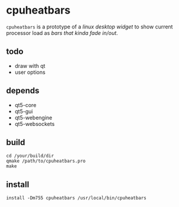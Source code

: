 # cpuheatbars

`cpuheatbars` is a prototype of a *linux desktop widget* to show current processor load as *bars that kinda fade in/out*.

## todo

- draw with qt
- user options

## depends

- qt5-core
- qt5-gui
- qt5-webengine
- qt5-websockets

## build

```
cd /your/build/dir
qmake /path/to/cpuheatbars.pro
make
```

## install

```
install -Dm755 cpuheatbars /usr/local/bin/cpuheatbars
```
